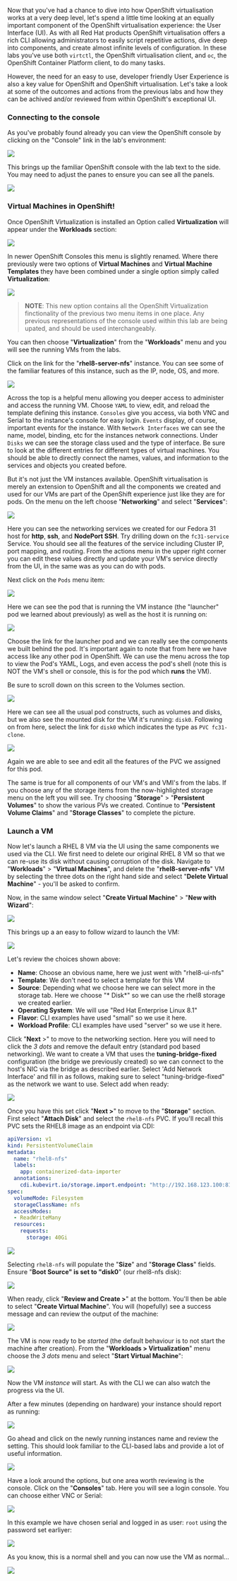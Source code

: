 Now that you've had a chance to dive into how OpenShift virtualisation works at a very deep level, let's spend a little time looking at an equally important component of the OpenShift virtualisation experience: the User Interface (UI). As with all Red Hat products OpenShift virtualisation offers a rich CLI allowing administrators to easily script repetitive actions, dive deep into components, and create almost infinite levels of configuration. In these labs you've use both `virtctl`, the OpenShift virtualisation client, and `oc`, the OpenShift Container Platform client, to do many tasks.

However, the need for an easy to use, developer friendly User Experience is also a key value for OpenShift and OpenShift virtualisation. Let's take a look at some of the outcomes and actions from the previous labs and how they can be achived and/or reviewed from within OpenShift's exceptional UI.

### Connecting to the console
As you've probably found already you can view the OpenShift console by clicking on the "Console" link in the lab's environment:

<img src="img/console-1.png"/>

This brings up the familiar OpenShift console with the lab text to the side. You may need to adjust the panes to ensure you can see all the panels.

<img src="img/console-2.png"/>

### Virtual Machines in OpenShift!

Once OpenShift Virtualization is installed an Option called **Virtualization** will appear under the **Workloads** section:

<img src="img/ocpvirt-dashboard.png"/>

In newer OpenShift Consoles this menu is slightly renamed. Where there previously were two options of **Virtual Machines** and **Virtual Machine Templates** they have been combined under a single option simply called **Virtualization**:

<img src="img/virt-45-console.png"/>

>**NOTE**: This new option contains all the OpenShift Virtualization finctionality of the previous two menu items in one place. Any previous representations of the console used within this lab are being upated, and should be used interchangeably.

You can then choose "**Virtualization**" from the "**Workloads**" menu and you will see the running VMs from the labs. 

Click on the link for the "**rhel8-server-nfs**" instance. You can see some of the familiar features of this instance, such as the IP, node, OS, and more.

<img src="img/console-4.png"/>

Across the top is a helpful menu allowing you deeper access to administer and access the running VM. Choose `YAML` to view, edit, and reload the template defining this instance. `Consoles` give you access, via both VNC and Serial to the instance's console for easy login. `Events` display, of course, important events for the instance. With `Network Interfaces` we can see the name, model, binding, etc for the instances network connections. Under `Disks` we can see the storage class used and the type of interface. Be sure to look at the different entries for different types of virtual machines. You should be able to directly connect the names, values, and information to the services and objects you created before.

But it's not just the VM instances available. OpenShift virtualisation is merely an extension to OpenShift and all the components we created and used for our VMs are part of the OpenShift experience just like they are for pods. On the menu on the left choose "**Networking**" and select "**Services**":

<img src="img/console-5.png"/>

Here you can see the networking services we created for our Fedora 31 host for **http**, **ssh**, and  **NodePort SSH**. Try drilling down on the `fc31-service` Service. You should see all the features of the service  including Cluster IP, port mapping, and routing. From the actions menu in the upper right corner you can edit these values directly and update your VM's service directly from the UI, in the same was as you can do with pods.

Next click on the `Pods` menu item:

<img src="img/console-6.png"/>

Here we can see the pod that is running the VM instance (the "launcher" pod we learned about previously) as well as the host it is running on:

<img src="img/console-7.png"/>

Choose the link for the launcher pod and we can really see the components we built behind the pod. It's important again to note that from here we have access like any other pod in OpenShift. We can use the menu across the top to view the Pod's YAML, Logs, and even access the pod's shell (note this is NOT the VM's shell or console, this is for the pod which **runs** the VM).

Be sure to scroll down on this screen to the Volumes section.

<img src="img/console-8.png"/>

Here we can see all the usual pod constructs, such as volumes and disks, but we also see the mounted disk for the VM it's running: `disk0`. Following on from here, select the link for `disk0` which indicates the type as `PVC fc31-clone`.

<img src="img/console-9.png"/>

Again we are able to see and edit all the features of the PVC we assigned for this pod.

The same is true for all components of our VM's and VMI's from the labs. If you choose any of the storage items from the now-highlighted storage menu on the left you will see. Try choosing "**Storage**" > "**Persistent Volumes**" to show the various PVs we created. Continue to "**Persistent Volume Claims**" and "**Storage Classes**" to complete the picture.



### Launch a VM

Now let's launch a RHEL 8 VM via the UI using the same components we used via the CLI. We first need to delete our original RHEL 8 VM so that we can re-use its disk without causing corruption of the disk. Navigate to "**Workloads**" > "**Virtual Machines**", and delete the "**rhel8-server-nfs**" VM by selecting the three dots on the right hand side and select "**Delete Virtual Machine**" - you'll be asked to confirm.

Now, in the same window select "**Create Virtual Machine**" > "**New with Wizard**":

<img src="img/console-10.png"/>



This brings up a an easy to follow wizard to launch the VM:

<img src="img/console-11.png"/>

Let's review the choices shown above:

* **Name**: Choose an obvious name, here we just went with "rhel8-ui-nfs"
* **Template**: We don't need to select a template for this VM
* **Source**: Depending what we choose here we can select more in the storage tab. Here we choose "* Disk*" so we can use the rhel8 storage we created earlier.
* **Operating System**: We will use "Red Hat Enterprise Linux 8.1"
* **Flavor**: CLI examples have used "small" so we use it here.
* **Workload Profile**: CLI examples have used "server" so we use it here.

Click "**Next** >" to move to the networking section. Here you will need to click the *3 dots* and remove the default entry (standard pod based networking). We want to create a VM that uses the **tuning-bridge-fixed** configuration (the bridge we previously created) so we can connect to the host's NIC via the bridge as described earlier. Select 'Add Network Interface' and fill in as follows, making sure to select "tuning-bridge-fixed" as the network we want to use. Select add when ready:

<img src="img/console-12.png"/>



Once you have this set click "**Next >**" to move to the "**Storage**" section. First select "**Attach Disk**" and select the `rhel8-nfs` PVC. If you'll recall this PVC sets the RHEL8 image as an endpoint via CDI:

~~~yaml
apiVersion: v1
kind: PersistentVolumeClaim
metadata:
  name: "rhel8-nfs"
  labels:
    app: containerized-data-importer
  annotations:
    cdi.kubevirt.io/storage.import.endpoint: "http://192.168.123.100:81/rhel8-kvm.img"
spec:
  volumeMode: Filesystem
  storageClassName: nfs
  accessModes:
  - ReadWriteMany
  resources:
    requests:
      storage: 40Gi
~~~

<img src="img/console-13.png"/>

Selecting `rhel8-nfs` will populate the "**Size**" and "**Storage Class**"  fields. Ensure "**Boot Source" is set to "disk0**" (our rhel8-nfs disk):

<img src="img/console-14.png"/>

When ready, click "**Review and Create >**" at the bottom. You'll then be able to select "**Create Virtual Machine**". You will (hopefully) see a success message and can review the output of the machine:

<img src="img/console-15.png"/>

The VM is now ready to be *started* (the default behaviour is to not start the machine after creation). From the "**Workloads > Virtualization**" menu choose the *3 dots* menu and select "**Start Virtual Machine**":

<img src="img/console-16.png"/>

Now the VM *instance* will start. As with the CLI we can also watch the progress via the UI.

After a few minutes (depending on hardware) your instance should report as running:

<img src="img/console-18.png"/>

Go ahead and click on the newly running instances name and review the setting. This should look familiar to the CLI-based labs and provide a lot of useful information.

<img src="img/console-19.png"/>

Have a look around the options, but one area worth reviewing is the console. Click on the "**Consoles**" tab. Here you will see a login console. You can choose either VNC or Serial:

<img src="img/console-21.png"/>

In this example we have chosen serial and logged in as user: `root` using the password set earliyer:

<img src="img/console-20.png"/>

As you know, this is a normal shell and you can now use the VM as normal...

<img src="img/console-22.png"/>




